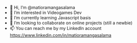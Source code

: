 - 👋 Hi, I’m @matioramangasalama
- 👀 I’m interested in Videogames Dev
- 🌱 I’m currently learning Javascript basis
- 💞️ I’m looking to collaborate on online projects (still a newbie)
- 📫 You can reach me by my LinkedIn account https://www.linkedin.com/in/matioramangasalama

<!---
matioramangasalama/matioramangasalama is a ✨ special ✨ repository because its `README.md` (this file) appears on your GitHub profile.
You can click the Preview link to take a look at your changes.
--->
